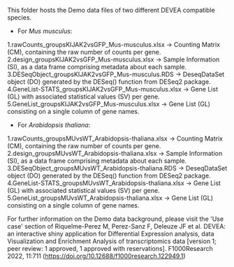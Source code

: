 This folder hosts the Demo data files of two different DEVEA compatible species.

- For _Mus musculus_:

1.rawCounts_groupsKIJAK2vsGFP_Mus-musculus.xlsx -> Counting Matrix (CM), containing the raw number of counts per gene.
2.design_groupsKIJAK2vsGFP_Mus-musculus.xlsx -> Sample Information (SI), as a data frame comprising metadata about each sample.
3.DESeqObject_groupsKIJAK2vsGFP_Mus-musculus.RDS -> DeseqDataSet object (DO) generated by the DESeq() function from DESeq2 package.
4.GeneList-STATS_groupsKIJAK2vsGFP_Mus-musculus.xlsx -> Gene List (GL) with associated statistical values (SV) per gene.
5.GeneList_groupsKIJAK2vsGFP_Mus-musculus.xlsx -> Gene List (GL) consisting on a single column of gene names.

- For _Arabidopsis thaliana_:

1.rawCounts_groupsMUvsWT_Arabidopsis-thaliana.xlsx -> Counting Matrix (CM), containing the raw number of counts per gene.
2.design_groupsMUvsWT_Arabidopsis-thaliana.xlsx -> Sample Information (SI), as a data frame comprising metadata about each sample.
3.DESeqObject_groupsMUvsWT_Arabidopsis-thaliana.RDS -> DeseqDataSet object (DO) generated by the DESeq() function from DESeq2 package.
4.GeneList-STATS_groupsMUvsWT_Arabidopsis-thaliana.xlsx -> Gene List (GL) with associated statistical values (SV) per gene.
5.GeneList_groupsMUvsWT_Arabidopsis-thaliana.xlsx -> Gene List (GL) consisting on a single column of gene names.


For further information on the Demo data background, please visit the 'Use case' section of Riquelme-Perez M, Perez-Sanz F, Deleuze JF et al. DEVEA: an interactive shiny application for Differential Expression analysis, data Visualization and Enrichment Analysis of transcriptomics data [version 1; peer review: 1 approved, 1 approved with reservations]. F1000Research 2022, 11:711 (https://doi.org/10.12688/f1000research.122949.1)
